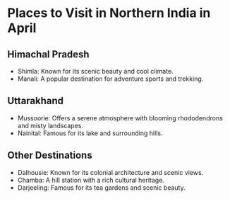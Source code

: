 # Places to Visit in Northern India in April
## Himachal Pradesh
* Shimla: Known for its scenic beauty and cool climate.
* Manali: A popular destination for adventure sports and trekking.

## Uttarakhand
* Mussoorie: Offers a serene atmosphere with blooming rhododendrons and misty landscapes.
* Nainital: Famous for its lake and surrounding hills.

## Other Destinations
* Dalhousie: Known for its colonial architecture and scenic views.
* Chamba: A hill station with a rich cultural heritage.
* Darjeeling: Famous for its tea gardens and scenic beauty.